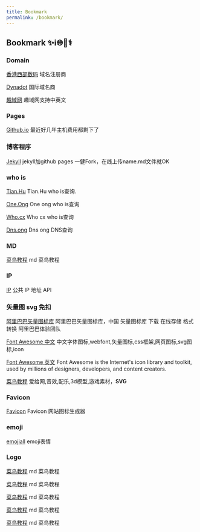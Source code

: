 ```yaml
---
title: Bookmark
permalink: /bookmark/
---
```


## Bookmark ✨ℹ️🌐📢⚕️

### Domain

[香港西部数码](https://www.363.hk/) 域名注册商
 
[Dynadot](https://www.dynadot.com/) 国际域名商

[趣域网](https://www.quyu.net/) 趣域网支持中英文

### Pages

[Github.io](https://pages.github.com/) 最近好几年主机费用都剩下了

### 博客程序

 [Jekyll](https://jekyllrb.com/) jekyll加github pages 一健Fork，在线上传name.md文件就OK

### who is

[Tian.Hu](https://tian.hu/) Tian.Hu who is查询.

[One.Ong](https://who.cx/) One ong who is查询

[Who.cx](https://who.cx/) Who cx who is查询

[Dns.ong](https://dns.ong/) Dns ong DNS查询

### MD

[菜鸟教程](https://www.runoob.com/markdown) md 菜鸟教程

### IP

[IP](https://www.ipify.org/) 公共 IP 地址 API 
 
### 矢量图 svg 免扣
 
[阿里巴巴矢量图标库](https://www.iconfont.cn/) 阿里巴巴矢量图标库，中国 矢量图标库 下载 在线存储 格式转换 阿里巴巴体验团队

[Font Awesome 中文](https://fontawesome.com.cn/) 中文字体图标,webfont,矢量图标,css框架,网页图标,svg图标,icon

[Font Awesome 英文](https://fontawesome.com/) Font Awesome is the Internet's icon library and toolkit, used by millions of designers, developers, and content creators.

[菜鸟教程](https://www.aigei.com/) 爱给网,音效,配乐,3d模型,游戏素材，**SVG**

### Favicon
[Favicon](https://favicon.io/) Favicon 网站图标生成器

### emoji

[emojiall](https://www.emojiall.com/) emoji表情

### Logo

[菜鸟教程](https://www.runoob.com/markdown) md 菜鸟教程

[菜鸟教程](https://www.runoob.com/markdown) md 菜鸟教程

[菜鸟教程](https://www.runoob.com/markdown) md 菜鸟教程

[菜鸟教程](https://www.runoob.com/markdown) md 菜鸟教程

[菜鸟教程](https://www.runoob.com/markdown) md 菜鸟教程
